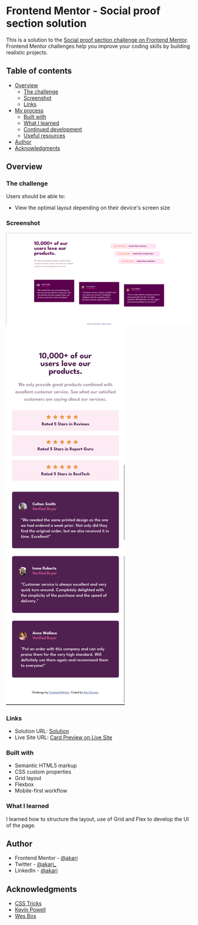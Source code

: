 # Frontend Mentor - Social proof section solution

This is a solution to the [Social proof section challenge on Frontend Mentor](https://www.frontendmentor.io/challenges/social-proof-section-6e0qTv_bA). Frontend Mentor challenges help you improve your coding skills by building realistic projects.

## Table of contents

- [Overview](#overview)
  - [The challenge](#the-challenge)
  - [Screenshot](#screenshot)
  - [Links](#links)
- [My process](#my-process)
  - [Built with](#built-with)
  - [What I learned](#what-i-learned)
  - [Continued development](#continued-development)
  - [Useful resources](#useful-resources)
- [Author](#author)
- [Acknowledgments](#acknowledgments)

## Overview

### The challenge

Users should be able to:

- View the optimal layout depending on their device's screen size

### Screenshot

![Desktop](./solution/Desktop.png)
![Mobile](./solution/Mobile.png)

### Links

- Solution URL: [Solution](https://github.com/akarj/frontend-mentor-challenges/tree/master/newbie-challenges/social-proof-section)
- Live Site URL: [Card Preview on Live Site](https://front-end-mentor-challenges-akarj.netlify.app/newbie-challenges/social-proof-section/)

### Built with

- Semantic HTML5 markup
- CSS custom properties
- Grid layout
- Flexbox
- Mobile-first workflow

### What I learned

I learned how to structure the layout, use of Grid and Flex to develop the UI of the page.

## Author

- Frontend Mentor - [@akarj](https://www.frontendmentor.io/profile/akarj)
- Twitter - [@akarj\_](https://www.twitter.com/akarj_)
- LinkedIn - [@akarj](https://www.linkedin.com/in/akarj)

## Acknowledgments

- [CSS Tricks](https://css-tricks.com/snippets/css/complete-guide-grid/)
- [Kevin Powell](https://www.kevinpowell.co/)
- [Wes Bos](https://wesbos.com/)
